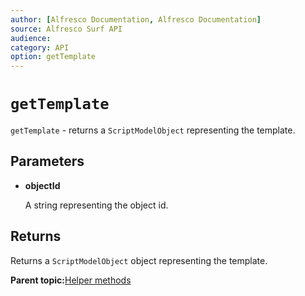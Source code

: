 ```yaml
---
author: [Alfresco Documentation, Alfresco Documentation]
source: Alfresco Surf API
audience: 
category: API
option: getTemplate
---
```


# `getTemplate`

`getTemplate` - returns a `ScriptModelObject` representing the template.

## Parameters

-   **objectId**

    A string representing the object id.


## Returns

Returns a `ScriptModelObject` object representing the template.

**Parent topic:**[Helper methods](../references/APISurf-ScriptSiteData-Helper-helper.md)

